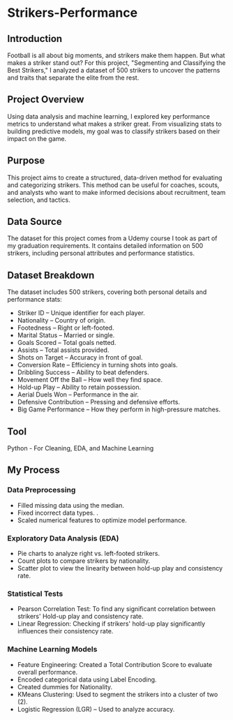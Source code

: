 # Strikers-Performance

## Introduction

Football is all about big moments, and strikers make them happen. But what makes a striker stand out? For this project, "Segmenting and Classifying the Best Strikers," I analyzed a dataset of 500 strikers to uncover the patterns and traits that separate the elite from the rest.

## Project Overview

Using data analysis and machine learning, I explored key performance metrics to understand what makes a striker great. From visualizing stats to building predictive models, my goal was to classify strikers based on their impact on the game.

## Purpose

This project aims to create a structured, data-driven method for evaluating and categorizing strikers. This method can be useful for coaches, scouts, and analysts who want to make informed decisions about recruitment, team selection, and tactics.

## Data Source

The dataset for this project comes from a Udemy course I took as part of my graduation requirements. It contains detailed information on 500 strikers, including personal attributes and performance statistics.

## Dataset Breakdown

The dataset includes 500 strikers, covering both personal details and performance stats:
- Striker ID – Unique identifier for each player.
- Nationality – Country of origin.
- Footedness – Right or left-footed.
- Marital Status – Married or single.
- Goals Scored – Total goals netted.
- Assists – Total assists provided.
- Shots on Target – Accuracy in front of goal.
- Conversion Rate – Efficiency in turning shots into goals.
- Dribbling Success – Ability to beat defenders.
- Movement Off the Ball – How well they find space.
- Hold-up Play – Ability to retain possession.
- Aerial Duels Won – Performance in the air.
- Defensive Contribution – Pressing and defensive efforts.
- Big Game Performance – How they perform in high-pressure matches.

## Tool

Python - For Cleaning, EDA, and Machine Learning

## My Process

### Data Preprocessing

- Filled missing data using the median.
- Fixed incorrect data types.
.
- Scaled numerical features to optimize model performance.

### Exploratory Data Analysis (EDA)

- Pie charts to analyze right vs. left-footed strikers.
- Count plots to compare strikers by nationality.
- Scatter plot to view the linearity between hold-up play and consistency rate.

 ### Statistical Tests

 - Pearson Correlation Test: To find any significant correlation between strikers' Hold-up play and consistency rate.
 - Linear Regression: Checking if strikers' hold-up play significantly influences their consistency rate.

### Machine Learning Models

- Feature Engineering: Created a Total Contribution Score to evaluate overall performance.
- Encoded categorical data using Label Encoding.
- Created dummies for Nationality.
- KMeans Clustering: Used to segment the strikers into a cluster of two (2).
- Logistic Regression (LGR) – Used to analyze accuracy.




